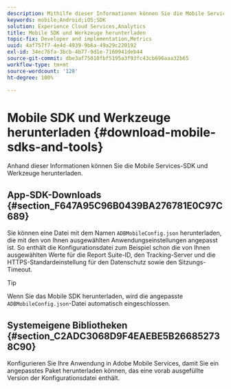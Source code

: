 ```yaml
---
description: Mithilfe dieser Informationen können Sie die Mobile Services-SDK und die Hilfstools für die Mobile Services-Implementierung herunterladen.
keywords: mobile;Android;iOS;SDK
solution: Experience Cloud Services,Analytics
title: Mobile SDK und Werkzeuge herunterladen
topic-fix: Developer and implementation,Metrics
uuid: 4af757f7-4e4d-4939-9b6a-49a29c220192
exl-id: 34ec76fa-3bcb-4b77-9d1e-7160941deb44
source-git-commit: dbe3af75010fbf5195a3f93fc43cb696aaa32b65
workflow-type: tm+mt
source-wordcount: '128'
ht-degree: 100%

---
```


# Mobile SDK und Werkzeuge herunterladen {#download-mobile-sdks-and-tools}

Anhand dieser Informationen können Sie die Mobile Services-SDK und Werkzeuge herunterladen.

## App-SDK-Downloads {#section_F647A95C96B0439BA276781E0C97C689}

Sie können eine Datei mit dem Namen `ADBMobileConfig.json` herunterladen, die mit den von Ihnen ausgewählten Anwendungseinstellungen angepasst ist. So enthält die Konfigurationsdatei zum Beispiel schon die von Ihnen ausgewählten Werte für die Report Suite-ID, den Tracking-Server und die HTTPS-Standardeinstellung für den Datenschutz sowie den Sitzungs-Timeout.

>[!TIP]
>
>Wenn Sie das Mobile SDK herunterladen, wird die angepasste `ADBMobileConfig.json`-Datei automatisch eingeschlossen.

## Systemeigene Bibliotheken {#section_C2ADC3068D9F4EAEBE5B266852738C90}

Konfigurieren Sie Ihre Anwendung in Adobe Mobile Services, damit Sie ein angepasstes Paket herunterladen können, das eine vorab ausgefüllte Version der Konfigurationsdatei enthält.
